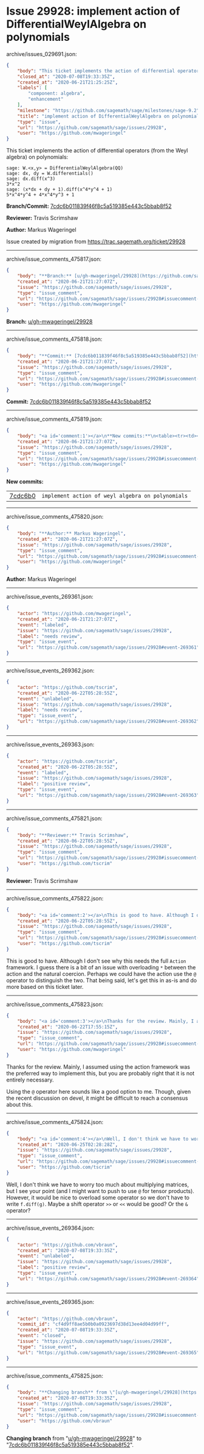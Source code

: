 # Issue 29928: implement action of DifferentialWeylAlgebra on polynomials

archive/issues_029691.json:
```json
{
    "body": "This ticket implements the action of differential operators (from the Weyl algebra) on polynomials:\n\n```\nsage: W.<x,y> = DifferentialWeylAlgebra(QQ)\nsage: dx, dy = W.differentials()\nsage: dx.diff(x^3)\n3*x^2\nsage: (x*dx + dy + 1).diff(x^4*y^4 + 1)\n5*x^4*y^4 + 4*x^4*y^3 + 1\n```\n\n\n**Branch/Commit:** [7cdc6b011839f46f8c5a519385e443c5bbab8f52](https://github.com/sagemath/sagetrac-mirror/commit/7cdc6b011839f46f8c5a519385e443c5bbab8f52)\n\n**Reviewer:** Travis Scrimshaw\n\n**Author:** Markus Wageringel\n\nIssue created by migration from https://trac.sagemath.org/ticket/29928\n\n",
    "closed_at": "2020-07-08T19:33:35Z",
    "created_at": "2020-06-21T21:25:25Z",
    "labels": [
        "component: algebra",
        "enhancement"
    ],
    "milestone": "https://github.com/sagemath/sage/milestones/sage-9.2",
    "title": "implement action of DifferentialWeylAlgebra on polynomials",
    "type": "issue",
    "url": "https://github.com/sagemath/sage/issues/29928",
    "user": "https://github.com/mwageringel"
}
```
This ticket implements the action of differential operators (from the Weyl algebra) on polynomials:

```
sage: W.<x,y> = DifferentialWeylAlgebra(QQ)
sage: dx, dy = W.differentials()
sage: dx.diff(x^3)
3*x^2
sage: (x*dx + dy + 1).diff(x^4*y^4 + 1)
5*x^4*y^4 + 4*x^4*y^3 + 1
```


**Branch/Commit:** [7cdc6b011839f46f8c5a519385e443c5bbab8f52](https://github.com/sagemath/sagetrac-mirror/commit/7cdc6b011839f46f8c5a519385e443c5bbab8f52)

**Reviewer:** Travis Scrimshaw

**Author:** Markus Wageringel

Issue created by migration from https://trac.sagemath.org/ticket/29928





---

archive/issue_comments_475817.json:
```json
{
    "body": "**Branch:** [u/gh-mwageringel/29928](https://github.com/sagemath/sagetrac-mirror/tree/u/gh-mwageringel/29928)",
    "created_at": "2020-06-21T21:27:07Z",
    "issue": "https://github.com/sagemath/sage/issues/29928",
    "type": "issue_comment",
    "url": "https://github.com/sagemath/sage/issues/29928#issuecomment-475817",
    "user": "https://github.com/mwageringel"
}
```

**Branch:** [u/gh-mwageringel/29928](https://github.com/sagemath/sagetrac-mirror/tree/u/gh-mwageringel/29928)



---

archive/issue_comments_475818.json:
```json
{
    "body": "**Commit:** [7cdc6b011839f46f8c5a519385e443c5bbab8f52](https://github.com/sagemath/sagetrac-mirror/commit/7cdc6b011839f46f8c5a519385e443c5bbab8f52)",
    "created_at": "2020-06-21T21:27:07Z",
    "issue": "https://github.com/sagemath/sage/issues/29928",
    "type": "issue_comment",
    "url": "https://github.com/sagemath/sage/issues/29928#issuecomment-475818",
    "user": "https://github.com/mwageringel"
}
```

**Commit:** [7cdc6b011839f46f8c5a519385e443c5bbab8f52](https://github.com/sagemath/sagetrac-mirror/commit/7cdc6b011839f46f8c5a519385e443c5bbab8f52)



---

archive/issue_comments_475819.json:
```json
{
    "body": "<a id='comment:1'></a>\n**New commits:**\n<table><tr><td><a href=\"https://github.com/sagemath/sagetrac-mirror/commit/7cdc6b011839f46f8c5a519385e443c5bbab8f52\">7cdc6b0</a></td><td><code>implement action of weyl algebra on polynomials</code></td></tr></table>\n",
    "created_at": "2020-06-21T21:27:07Z",
    "issue": "https://github.com/sagemath/sage/issues/29928",
    "type": "issue_comment",
    "url": "https://github.com/sagemath/sage/issues/29928#issuecomment-475819",
    "user": "https://github.com/mwageringel"
}
```

<a id='comment:1'></a>
**New commits:**
<table><tr><td><a href="https://github.com/sagemath/sagetrac-mirror/commit/7cdc6b011839f46f8c5a519385e443c5bbab8f52">7cdc6b0</a></td><td><code>implement action of weyl algebra on polynomials</code></td></tr></table>




---

archive/issue_comments_475820.json:
```json
{
    "body": "**Author:** Markus Wageringel",
    "created_at": "2020-06-21T21:27:07Z",
    "issue": "https://github.com/sagemath/sage/issues/29928",
    "type": "issue_comment",
    "url": "https://github.com/sagemath/sage/issues/29928#issuecomment-475820",
    "user": "https://github.com/mwageringel"
}
```

**Author:** Markus Wageringel



---

archive/issue_events_269361.json:
```json
{
    "actor": "https://github.com/mwageringel",
    "created_at": "2020-06-21T21:27:07Z",
    "event": "labeled",
    "issue": "https://github.com/sagemath/sage/issues/29928",
    "label": "needs review",
    "type": "issue_event",
    "url": "https://github.com/sagemath/sage/issues/29928#event-269361"
}
```



---

archive/issue_events_269362.json:
```json
{
    "actor": "https://github.com/tscrim",
    "created_at": "2020-06-22T05:28:55Z",
    "event": "unlabeled",
    "issue": "https://github.com/sagemath/sage/issues/29928",
    "label": "needs review",
    "type": "issue_event",
    "url": "https://github.com/sagemath/sage/issues/29928#event-269362"
}
```



---

archive/issue_events_269363.json:
```json
{
    "actor": "https://github.com/tscrim",
    "created_at": "2020-06-22T05:28:55Z",
    "event": "labeled",
    "issue": "https://github.com/sagemath/sage/issues/29928",
    "label": "positive review",
    "type": "issue_event",
    "url": "https://github.com/sagemath/sage/issues/29928#event-269363"
}
```



---

archive/issue_comments_475821.json:
```json
{
    "body": "**Reviewer:** Travis Scrimshaw",
    "created_at": "2020-06-22T05:28:55Z",
    "issue": "https://github.com/sagemath/sage/issues/29928",
    "type": "issue_comment",
    "url": "https://github.com/sagemath/sage/issues/29928#issuecomment-475821",
    "user": "https://github.com/tscrim"
}
```

**Reviewer:** Travis Scrimshaw



---

archive/issue_comments_475822.json:
```json
{
    "body": "<a id='comment:2'></a>\nThis is good to have. Although I don't see why this needs the full `Action` framework. I guess there is a bit of an issue with overloading `*` between the action and the natural coercion. Perhaps we could have the action use the `@` operator to distinguish the two. That being said, let's get this in as-is and do more based on this ticket later.",
    "created_at": "2020-06-22T05:28:55Z",
    "issue": "https://github.com/sagemath/sage/issues/29928",
    "type": "issue_comment",
    "url": "https://github.com/sagemath/sage/issues/29928#issuecomment-475822",
    "user": "https://github.com/tscrim"
}
```

<a id='comment:2'></a>
This is good to have. Although I don't see why this needs the full `Action` framework. I guess there is a bit of an issue with overloading `*` between the action and the natural coercion. Perhaps we could have the action use the `@` operator to distinguish the two. That being said, let's get this in as-is and do more based on this ticket later.



---

archive/issue_comments_475823.json:
```json
{
    "body": "<a id='comment:3'></a>\nThanks for the review. Mainly, I assumed using the action framework was the preferred way to implement this, but you are probably right that it is not entirely necessary.\n\nUsing the `@` operator here sounds like a good option to me. Though, given the recent discussion on devel, it might be difficult to reach a consensus about this.",
    "created_at": "2020-06-22T17:55:15Z",
    "issue": "https://github.com/sagemath/sage/issues/29928",
    "type": "issue_comment",
    "url": "https://github.com/sagemath/sage/issues/29928#issuecomment-475823",
    "user": "https://github.com/mwageringel"
}
```

<a id='comment:3'></a>
Thanks for the review. Mainly, I assumed using the action framework was the preferred way to implement this, but you are probably right that it is not entirely necessary.

Using the `@` operator here sounds like a good option to me. Though, given the recent discussion on devel, it might be difficult to reach a consensus about this.



---

archive/issue_comments_475824.json:
```json
{
    "body": "<a id='comment:4'></a>\nWell, I don't think we have to worry too much about multiplying matrices, but I see your point (and I might want to push to use `@` for tensor products). However, it would be nice to overload some operator so we don't have to write `f.diff(g)`. Maybe a shift operator `>>` or `<<` would be good? Or the `&` operator?",
    "created_at": "2020-06-25T02:28:28Z",
    "issue": "https://github.com/sagemath/sage/issues/29928",
    "type": "issue_comment",
    "url": "https://github.com/sagemath/sage/issues/29928#issuecomment-475824",
    "user": "https://github.com/tscrim"
}
```

<a id='comment:4'></a>
Well, I don't think we have to worry too much about multiplying matrices, but I see your point (and I might want to push to use `@` for tensor products). However, it would be nice to overload some operator so we don't have to write `f.diff(g)`. Maybe a shift operator `>>` or `<<` would be good? Or the `&` operator?



---

archive/issue_events_269364.json:
```json
{
    "actor": "https://github.com/vbraun",
    "created_at": "2020-07-08T19:33:35Z",
    "event": "unlabeled",
    "issue": "https://github.com/sagemath/sage/issues/29928",
    "label": "positive review",
    "type": "issue_event",
    "url": "https://github.com/sagemath/sage/issues/29928#event-269364"
}
```



---

archive/issue_events_269365.json:
```json
{
    "actor": "https://github.com/vbraun",
    "commit_id": "cf4d9ff8ae5b0b0a0923697d38d13ee4d04d99ff",
    "created_at": "2020-07-08T19:33:35Z",
    "event": "closed",
    "issue": "https://github.com/sagemath/sage/issues/29928",
    "type": "issue_event",
    "url": "https://github.com/sagemath/sage/issues/29928#event-269365"
}
```



---

archive/issue_comments_475825.json:
```json
{
    "body": "**Changing branch** from \"[u/gh-mwageringel/29928](https://github.com/sagemath/sagetrac-mirror/tree/u/gh-mwageringel/29928)\" to \"[7cdc6b011839f46f8c5a519385e443c5bbab8f52](https://github.com/sagemath/sagetrac-mirror/commit/7cdc6b011839f46f8c5a519385e443c5bbab8f52)\".",
    "created_at": "2020-07-08T19:33:35Z",
    "issue": "https://github.com/sagemath/sage/issues/29928",
    "type": "issue_comment",
    "url": "https://github.com/sagemath/sage/issues/29928#issuecomment-475825",
    "user": "https://github.com/vbraun"
}
```

**Changing branch** from "[u/gh-mwageringel/29928](https://github.com/sagemath/sagetrac-mirror/tree/u/gh-mwageringel/29928)" to "[7cdc6b011839f46f8c5a519385e443c5bbab8f52](https://github.com/sagemath/sagetrac-mirror/commit/7cdc6b011839f46f8c5a519385e443c5bbab8f52)".
